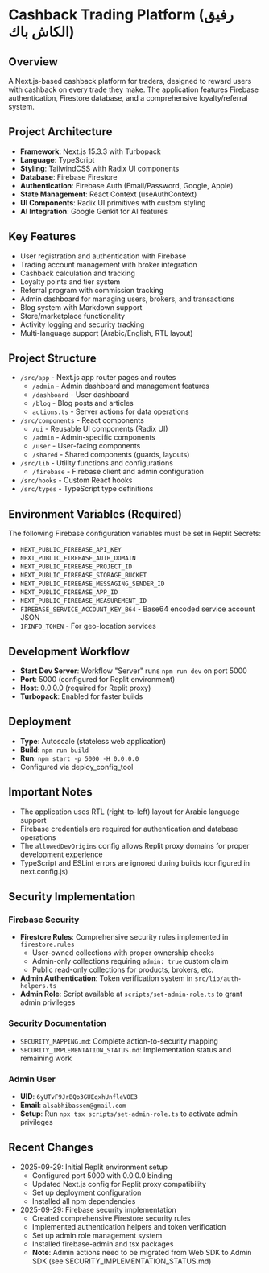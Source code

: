 # Cashback Trading Platform (رفيق الكاش باك)

## Overview
A Next.js-based cashback platform for traders, designed to reward users with cashback on every trade they make. The application features Firebase authentication, Firestore database, and a comprehensive loyalty/referral system.

## Project Architecture
- **Framework**: Next.js 15.3.3 with Turbopack
- **Language**: TypeScript
- **Styling**: TailwindCSS with Radix UI components
- **Database**: Firebase Firestore
- **Authentication**: Firebase Auth (Email/Password, Google, Apple)
- **State Management**: React Context (useAuthContext)
- **UI Components**: Radix UI primitives with custom styling
- **AI Integration**: Google Genkit for AI features

## Key Features
- User registration and authentication with Firebase
- Trading account management with broker integration
- Cashback calculation and tracking
- Loyalty points and tier system
- Referral program with commission tracking
- Admin dashboard for managing users, brokers, and transactions
- Blog system with Markdown support
- Store/marketplace functionality
- Activity logging and security tracking
- Multi-language support (Arabic/English, RTL layout)

## Project Structure
- `/src/app` - Next.js app router pages and routes
  - `/admin` - Admin dashboard and management features
  - `/dashboard` - User dashboard
  - `/blog` - Blog posts and articles
  - `actions.ts` - Server actions for data operations
- `/src/components` - React components
  - `/ui` - Reusable UI components (Radix UI)
  - `/admin` - Admin-specific components
  - `/user` - User-facing components
  - `/shared` - Shared components (guards, layouts)
- `/src/lib` - Utility functions and configurations
  - `/firebase` - Firebase client and admin configuration
- `/src/hooks` - Custom React hooks
- `/src/types` - TypeScript type definitions

## Environment Variables (Required)
The following Firebase configuration variables must be set in Replit Secrets:
- `NEXT_PUBLIC_FIREBASE_API_KEY`
- `NEXT_PUBLIC_FIREBASE_AUTH_DOMAIN`
- `NEXT_PUBLIC_FIREBASE_PROJECT_ID`
- `NEXT_PUBLIC_FIREBASE_STORAGE_BUCKET`
- `NEXT_PUBLIC_FIREBASE_MESSAGING_SENDER_ID`
- `NEXT_PUBLIC_FIREBASE_APP_ID`
- `NEXT_PUBLIC_FIREBASE_MEASUREMENT_ID`
- `FIREBASE_SERVICE_ACCOUNT_KEY_B64` - Base64 encoded service account JSON
- `IPINFO_TOKEN` - For geo-location services

## Development Workflow
- **Start Dev Server**: Workflow "Server" runs `npm run dev` on port 5000
- **Port**: 5000 (configured for Replit environment)
- **Host**: 0.0.0.0 (required for Replit proxy)
- **Turbopack**: Enabled for faster builds

## Deployment
- **Type**: Autoscale (stateless web application)
- **Build**: `npm run build`
- **Run**: `npm start -p 5000 -H 0.0.0.0`
- Configured via deploy_config_tool

## Important Notes
- The application uses RTL (right-to-left) layout for Arabic language support
- Firebase credentials are required for authentication and database operations
- The `allowedDevOrigins` config allows Replit proxy domains for proper development experience
- TypeScript and ESLint errors are ignored during builds (configured in next.config.js)

## Security Implementation

### Firebase Security
- **Firestore Rules**: Comprehensive security rules implemented in `firestore.rules`
  - User-owned collections with proper ownership checks
  - Admin-only collections requiring `admin: true` custom claim
  - Public read-only collections for products, brokers, etc.
- **Admin Authentication**: Token verification system in `src/lib/auth-helpers.ts`
- **Admin Role**: Script available at `scripts/set-admin-role.ts` to grant admin privileges

### Security Documentation
- `SECURITY_MAPPING.md`: Complete action-to-security mapping
- `SECURITY_IMPLEMENTATION_STATUS.md`: Implementation status and remaining work

### Admin User
- **UID**: `6yUTvF9JrBQo3GUEqxhUnfleVOE3`
- **Email**: `alsabhibassem@gmail.com`
- **Setup**: Run `npx tsx scripts/set-admin-role.ts` to activate admin privileges

## Recent Changes
- 2025-09-29: Initial Replit environment setup
  - Configured port 5000 with 0.0.0.0 binding
  - Updated Next.js config for Replit proxy compatibility
  - Set up deployment configuration
  - Installed all npm dependencies
- 2025-09-29: Firebase security implementation
  - Created comprehensive Firestore security rules
  - Implemented authentication helpers and token verification
  - Set up admin role management system
  - Installed firebase-admin and tsx packages
  - **Note**: Admin actions need to be migrated from Web SDK to Admin SDK (see SECURITY_IMPLEMENTATION_STATUS.md)
